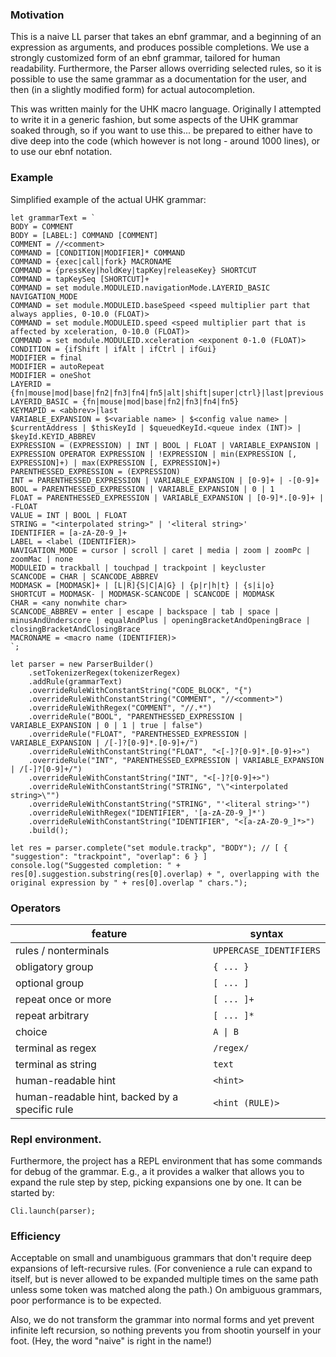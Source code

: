 ### Motivation
This is a naive LL parser that takes an ebnf grammar, and a beginning of an expression as arguments, and produces possible completions. We use a strongly customized form of an ebnf grammar, tailored for human readability. Furthermore, the Parser allows overriding selected rules, so it is possible to use the same grammar as a documentation for the user, and then (in a slightly modified form) for actual autocompletion. 

This was written mainly for the UHK macro language. Originally I attempted to write it in a generic fashion, but some aspects of the UHK grammar soaked through, so if you want to use this... be prepared to either have to dive deep into the code (which however is not long - around 1000 lines), or to use our ebnf notation.

### Example

Simplified example of the actual UHK grammar:

```
let grammarText = `
BODY = COMMENT
BODY = [LABEL:] COMMAND [COMMENT]
COMMENT = //<comment>
COMMAND = [CONDITION|MODIFIER]* COMMAND
COMMAND = {exec|call|fork} MACRONAME
COMMAND = {pressKey|holdKey|tapKey|releaseKey} SHORTCUT
COMMAND = tapKeySeq [SHORTCUT]+
COMMAND = set module.MODULEID.navigationMode.LAYERID_BASIC NAVIGATION_MODE
COMMAND = set module.MODULEID.baseSpeed <speed multiplier part that always applies, 0-10.0 (FLOAT)>
COMMAND = set module.MODULEID.speed <speed multiplier part that is affected by xceleration, 0-10.0 (FLOAT)>
COMMAND = set module.MODULEID.xceleration <exponent 0-1.0 (FLOAT)>
CONDITION = {ifShift | ifAlt | ifCtrl | ifGui}
MODIFIER = final
MODIFIER = autoRepeat
MODIFIER = oneShot
LAYERID = {fn|mouse|mod|base|fn2|fn3|fn4|fn5|alt|shift|super|ctrl}|last|previous
LAYERID_BASIC = {fn|mouse|mod|base|fn2|fn3|fn4|fn5}
KEYMAPID = <abbrev>|last
VARIABLE_EXPANSION = $<variable name> | $<config value name> | $currentAddress | $thisKeyId | $queuedKeyId.<queue index (INT)> | $keyId.KEYID_ABBREV
EXPRESSION = (EXPRESSION) | INT | BOOL | FLOAT | VARIABLE_EXPANSION | EXPRESSION OPERATOR EXPRESSION | !EXPRESSION | min(EXPRESSION [, EXPRESSION]+) | max(EXPRESSION [, EXPRESSION]+)
PARENTHESSED_EXPRESSION = (EXPRESSION)
INT = PARENTHESSED_EXPRESSION | VARIABLE_EXPANSION | [0-9]+ | -[0-9]+
BOOL = PARENTHESSED_EXPRESSION | VARIABLE_EXPANSION | 0 | 1
FLOAT = PARENTHESSED_EXPRESSION | VARIABLE_EXPANSION | [0-9]*.[0-9]+ | -FLOAT
VALUE = INT | BOOL | FLOAT
STRING = "<interpolated string>" | '<literal string>'
IDENTIFIER = [a-zA-Z0-9_]+
LABEL = <label (IDENTIFIER)>
NAVIGATION_MODE = cursor | scroll | caret | media | zoom | zoomPc | zoomMac | none
MODULEID = trackball | touchpad | trackpoint | keycluster
SCANCODE = CHAR | SCANCODE_ABBREV
MODMASK = [MODMASK]+ | [L|R]{S|C|A|G} | {p|r|h|t} | {s|i|o}
SHORTCUT = MODMASK- | MODMASK-SCANCODE | SCANCODE | MODMASK
CHAR = <any nonwhite char>
SCANCODE_ABBREV = enter | escape | backspace | tab | space | minusAndUnderscore | equalAndPlus | openingBracketAndOpeningBrace | closingBracketAndClosingBrace
MACRONAME = <macro name (IDENTIFIER)>
`;

let parser = new ParserBuilder()
    .setTokenizerRegex(tokenizerRegex)
    .addRule(grammarText)
    .overrideRuleWithConstantString("CODE_BLOCK", "{")
    .overrideRuleWithConstantString("COMMENT", "//<comment>")
    .overrideRuleWithRegex("COMMENT", "//.*")
    .overrideRule("BOOL", "PARENTHESSED_EXPRESSION | VARIABLE_EXPANSION | 0 | 1 | true | false")
    .overrideRule("FLOAT", "PARENTHESSED_EXPRESSION | VARIABLE_EXPANSION | /[-]?[0-9]*.[0-9]+/")
    .overrideRuleWithConstantString("FLOAT", "<[-]?[0-9]*.[0-9]+>")
    .overrideRule("INT", "PARENTHESSED_EXPRESSION | VARIABLE_EXPANSION | /[-]?[0-9]+/")
    .overrideRuleWithConstantString("INT", "<[-]?[0-9]+>")
    .overrideRuleWithConstantString("STRING", "\"<interpolated string>\"")
    .overrideRuleWithConstantString("STRING", "'<literal string>'")
    .overrideRuleWithRegex("IDENTIFIER", '[a-zA-Z0-9_]*')
    .overrideRuleWithConstantString("IDENTIFIER", "<[a-zA-Z0-9_]*>")
    .build();

let res = parser.complete("set module.trackp", "BODY"); // [ { "suggestion": "trackpoint", "overlap": 6 } ]
console.log("Suggested completion: " + res[0].suggestion.substring(res[0].overlap) + ", overlapping with the original expression by " + res[0].overlap " chars.");
```

### Operators

feature | syntax
 --- | ---
 rules / nonterminals | `UPPERCASE_IDENTIFIERS`
 obligatory group | `{ ... }`
 optional group | `[ ... ]`
 repeat once or more | `[ ... ]+`
 repeat arbitrary | `[ ... ]*`
 choice | `A \| B`
 terminal as regex | `/regex/`
 terminal as string | `text`
 human-readable hint | `<hint>`
 human-readable hint, backed by a specific rule | `<hint (RULE)>`

### Repl environment.

Furthermore, the project has a REPL environment that has some commands for debug of the grammar. E.g., a it provides a walker that allows you to expand the rule step by step, picking expansions one by one. It can be started by:

```
Cli.launch(parser);
```

### Efficiency

Acceptable on small and unambiguous grammars that don't require deep expansions of left-recursive rules. (For convenience a rule can expand to itself, but is never allowed to be expanded multiple times on the same path unless some token was matched along the path.) On ambiguous grammars, poor performance is to be expected.

Also, we do not transform the grammar into normal forms and yet prevent infinite left recursion, so nothing prevents you from shootin yourself in your foot. (Hey, the word "naive" is right in the name!)
